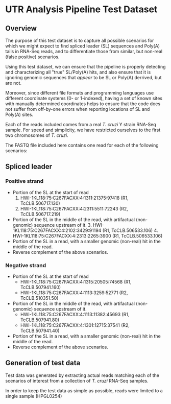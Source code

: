 UTR Analysis Pipeline Test Dataset
==================================

## Overview

The purpose of this test dataset is to capture all possible scenarios for
which we might expect to find spliced leader (SL) sequences and Poly(A) tails
in RNA-Seq reads, and to differentiate those from similar, but non-real (false
positive) scenarios.

Using this test dataset, we can ensure that the pipeline is properly detecting
and characterizing all "true" SL/Poly(A) hits, and also ensure that it is
ignoring genomic sequences that _appear_ to be SL or Poly(A) derrived, but are
not.

Moreover, since different file formats and programming languages use different
coordinate systems (0- or 1-indexed), having a set of known sites with manually
determined coordinates helps to ensure that the code does not suffer from
off-by-one errors when reporting locations of SL and Poly(A) sites.

Each of the reads included comes from a real _T. cruzi_ Y strain RNA-Seq
sample. For speed and simplicity, we have restricted ourselves to the first
two chromosomes of *T. cruzi*.

The FASTQ file included here contains one read for each of the following
scenarios:

## Spliced leader

### Positive strand

- Portion of the SL at the start of read 
    1. HWI-1KL118:75:C267FACXX:4:1311:21375:97418 (R1, TcCLB.506717.130)
    2. HWI-1KL118:75:C267FACXX:4:2311:5511:72243 (R2, TcCLB.506717.219)
- Portion of the SL in the middle of the read, with artifactual (non-genomic)
   sequence upstream of it.
    3. HWI-1KL118:75:C267FACXX:4:2102:3429:91194 (R1, TcCLB.506533.106)
    4. HWI-1KL118:75:C267FACXX:4:2313:2265:3900 (R1, TcCLB.506533.106)
- Portion of the SL in a read, with a smaller genomic (non-real) hit in the
   middle of the read.
- Reverse complement of the above scenarios.

### Negative strand

- Portion of the SL at the start of read 
    - HWI-1KL118:75:C267FACXX:4:1315:20505:74568 (R1, TcCLB.507941.160)
    - HWI-1KL118:75:C267FACXX:4:1113:3259:52771 (R2, TcCLB.510351.50)
- Portion of the SL in the middle of the read, with artifactual (non-genomic)
   sequence upstream of it.
    - HWI-1KL118:75:C267FACXX:4:1113:11382:45693 (R1, TcCLB.507941.80)
    - HWI-1KL118:75:C267FACXX:4:1301:12715:37541 (R2, TcCLB.507941.40)
- Portion of the SL in a read, with a smaller genomic (non-real) hit in the
   middle of the read.
- Reverse complement of the above scenarios.

## Generation of test data

Test data was generated by extracting actual reads matching each of the
scenarios of interest from a collection of *T. cruzi* RNA-Seq samples.

In order to keep the test data as simple as possible, reads were limited
to a single sample (HPGL0254)


